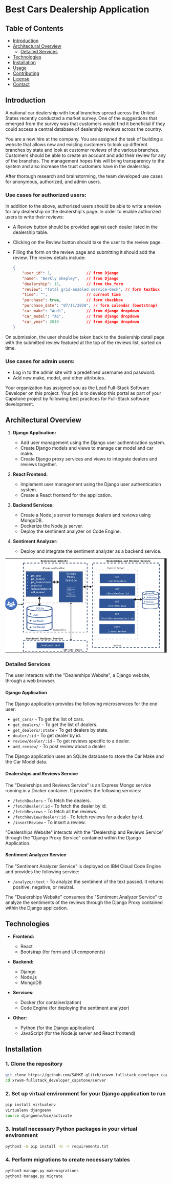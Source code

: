 # **Best Cars Dealership Application**
## Table of Contents
* [Introduction](#introduction)
* [Architectural Overview](#architectural-overview)
    * [Detailed Services](#detailed-services)
* [Technologies](#technologies)
* [Installation](#installation)
* [Usage](#usage)
* [Contributing](#contributing)
* [License](#license)
* [Contact](#contact)


## **Introduction**
A national car dealership with local branches spread across the United States recently conducted a market survey. One of the suggestions that emerged from the survey was that customers would find it beneficial if they could access a central database of dealership reviews across the country.

You are a new hire at the company. You are assigned the task of building a website that allows new and existing customers to look up different branches by state and look at customer reviews of the various branches. Customers should be able to create an account and add their review for any of the branches. The management hopes this will bring transparency to the system and also increase the trust customers have in the dealership.

After thorough research and brainstorming, the team developed use cases for anonymous, authorized, and admin users.

### Use cases for authorized users:
In addition to the above, authorized users should be able to write a review for any dealership on the dealership's page. In order to enable authorized users to write their reviews:

- A Review button should be provided against each dealer listed in the dealership table.
- Clicking on the Review button should take the user to the review page.
- Filling the form on the review page and submitting it should add the review. The review details include:

    ```json
    {
        "user_id": 1,               // from Django
        "name": "Berkly Shepley",   // from Django
        "dealership": 15,           // from the form
        "review": "Total grid-enabled service-desk", // form textbox
        "time": "",                 // current time
        "purchase": true,           // form checkbox
        "purchase_date": "07/11/2020", // form calendar (bootstrap)
        "car_make": "Audi",         // from django dropdown
        "car_model": "A6",          // from django dropdown
        "car_year": 2010            // from django dropdown
    }
    ```

On submission, the user should be taken back to the dealership detail page with the submitted review featured at the top of the reviews list, sorted on time.

### Use cases for admin users:
- Log in to the admin site with a predefined username and password.
- Add new make, model, and other attributes.

Your organization has assigned you as the Lead Full-Stack Software Developer on this project. Your job is to develop this portal as part of your Capstone project by following best practices for Full-Stack software development.

## **Architectural Overview**

1. **Django Application:**
    - Add user management using the Django user authentication system.
    - Create Django models and views to manage car model and car make.
    - Create Django proxy services and views to integrate dealers and reviews together.

2. **React Frontend:**
    - Implement user management using the Django user authentication system.
    - Create a React frontend for the application.

3. **Backend Services:**
    - Create a Node.js server to manage dealers and reviews using MongoDB.
    - Dockerize the Node.js server.
    - Deploy the sentiment analyzer on Code Engine.

4. **Sentiment Analyzer:**
    - Deploy and integrate the sentiment analyzer as a backend service.

![Architecture Diagram](/images/architectDesign.png)
### **Detailed Services**

The user interacts with the "Dealerships Website", a Django website, through a web browser.

#### Django Application
The Django application provides the following microservices for the end user:

- `get_cars/` - To get the list of cars.
- `get_dealers/` - To get the list of dealers.
- `get_dealers/:state` - To get dealers by state.
- `dealer/:id` - To get dealer by id.
- `review/dealer/:id` - To get reviews specific to a dealer.
- `add_review/` - To post review about a dealer.

The Django application uses an SQLite database to store the Car Make and the Car Model data.

#### Dealerships and Reviews Service
The "Dealerships and Reviews Service" is an Express Mongo service running in a Docker container. It provides the following services:

- `/fetchDealers` - To fetch the dealers.
- `/fetchDealer/:id` - To fetch the dealer by id.
- `/fetchReviews` - To fetch all the reviews.
- `/fetchReview/dealer/:id` - To fetch reviews for a dealer by id.
- `/insertReview` - To insert a review.

"Dealerships Website" interacts with the "Dealership and Reviews Service" through the "Django Proxy Service" contained within the Django Application.

#### Sentiment Analyzer Service
The "Sentiment Analyzer Service" is deployed on IBM Cloud Code Engine and provides the following service:

- `/analyze/:text` - To analyze the sentiment of the text passed. It returns positive, negative, or neutral.

The "Dealerships Website" consumes the "Sentiment Analyzer Service" to analyze the sentiments of the reviews through the Django Proxy contained within the Django application.
## **Technologies**

- **Frontend:**
    - React
    - Bootstrap (for form and UI components)

- **Backend:**
    - Django
    - Node.js
    - MongoDB

- **Services:**
    - Docker (for containerization)
    - Code Engine (for deploying the sentiment analyzer)

- **Other:**
    - Python (for the Django application)
    - JavaScript (for the Node.js server and React frontend)

## Installation

### 1. Clone the repository
```bash
git clone https://github.com/SAMKE-glitch/xrwvm-fullstack_developer_capstone
cd xrwvm-fullstack_developer_capstone/server
```

### 2. Set up virtual environment for your Django application to run
```bash
pip install virtualenv
virtualenv djangoenv
source djangoenv/bin/activate
```

### 3. Install necessary Python packages in your virtual environment
```bash
python3 -m pip install -U -r requirements.txt
```

### 4. Perform migrations to create necessary tables
```bash
python3 manage.py makemigrations
python3 manage.py migrate
```
